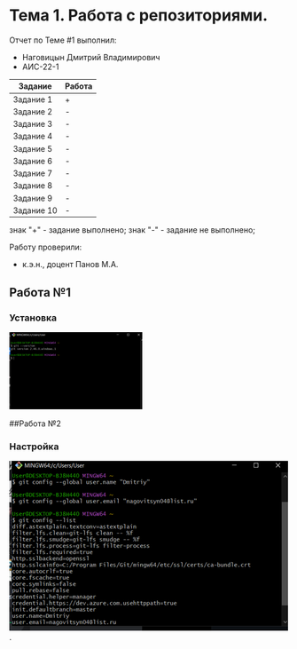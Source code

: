 # Тема 1. Работа с репозиториями.
Отчет по Теме #1 выполнил:
- Наговицын Дмитрий Владимирович
- АИС-22-1

| Задание | Работа |
| ------ | ------ |
| Задание 1 | + |
| Задание 2 | - |
| Задание 3 | - |
| Задание 4 | - |
| Задание 5 | - |
| Задание 6 | - |
| Задание 7 | - |
| Задание 8 | - |
| Задание 9 | - |
| Задание 10 | - |

знак "+" - задание выполнено; знак "-" - задание не выполнено;

Работу проверили:
- к.э.н., доцент Панов М.А.

## Работа №1
### Установка

![](/pic/Рисунок1.png)

##Работа №2
### Настройка

![](/pic/2.png).

